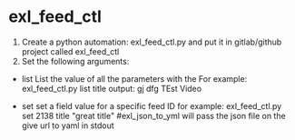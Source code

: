 # exl_feed_ctl
1.	Create a python automation: exl_feed_ctl.py and put it in gitlab/github project called exl_feed_ctl
2.	Set the following arguments:
-	list <field name>
List the value of all the parameters with the <field name>
For example:
exl_feed_ctl.py list title
output:
gj
dfg
TEst Video

-	set <id> <field name> <field value>
set a field value for a specific feed ID
for example:
exl_feed_ctl.py set 2138 title "great title"
#exl_json_to_yml
  will pass the json file on the give url to yaml in stdout
